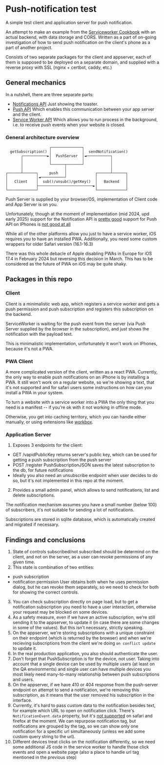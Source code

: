 # Push-notification test

A simple test client and application server for push notification.

An attempt to make an example from the
[Serviceworker Cookbook](https://github.com/mdn/serviceworker-cookbook/tree/master/push-simple)
with an actual backend, with data storage and CORS. Written as a part of
on-going investigation of how to send push notification on the client's phone
as a part of another project.

Consists of two separate packages for the client and appserver, each of them is
supposed to be deployed on a separate domain, and supplied with a reverse
proxy with SSL (nginx + certbot, caddy, etc.)

## General mechanics

In a nutshell, there are three separate parts:

- [Notifications API](https://developer.mozilla.org/en-US/docs/Web/API/Notifications_API)
  Just showing the toaster.
- [Push API](https://developer.mozilla.org/en-US/docs/Web/API/Push_API)
  Which enables this communication between your app server and the client.
- [Service Worker API](https://developer.mozilla.org/en-US/docs/Web/API/Service_Worker_API)
  Which allows you to run process in the background, i.e. to receive push events
  when your website is closed.

### General architecture overview

```
                    ┌──────────────┐
  getSubscription() │              │  sendNotification()
       ┌───────────►│  PushServer  │◄───────────┐
       │            │              │            │
       │            └──────┬───────┘            │
       │                   │                    │
┌──────┴──────┐     push   │             ┌──────┴──────┐
│             │◄───────────┘             │             │
│   Client    │  sub()/unsub()/getKey()  │   Backend   │
│             ├─────────────────────────►│             │
└─────────────┘                          └─────────────┘
```

Push Server is supplied by your browser/OS, implementation of Client code and
App Server is on you.

Unfortunately, though at the moment of implementation (mid 2024, upd early 2025)
support for the Notification API is [pretty good](https://caniuse.com/notifications)
support for Push API on IPhones is [not good at all](https://caniuse.com/push-api)

While all of the other platforms allow you just to have a service worker, iOS
requires you to have an installed PWA.
Additionally, you need some custom wrappers for older Safari version (16.1-16.3)

There was this whole debacle of Apple disabling PWAs in Europe for iOS 17.4
in February 2024 but reversing this decision in March. This has to be considered
as the future of PWA on iOS may be quite shaky.

## Packages in this repo

### Client

Client is a minimalistic web app, which registers a service worker and gets a
push permission and push subscription and registers this subscription on the
backend.

ServiceWorker is waiting for the push event from the server (via Push Server
supplied by the browser in the subscription), and just shows the notification
with the payload text.

This is minimalistic implementation, unfortunately it won't work on IPhones,
because it's not a PWA.

### PWA Client

A more complicated version of the client, written as a react PWA. Currently, the
only way to enable push notifications on an iPhone is by installing a PWA.
It still won't work on a regular website, so we're showing a text, that it's not
supported and for safari users some instructions on how can you install a PWA
in your system.

To turn a website with a service worker into a PWA the only thing that you need
is a manifest -- if you're ok with it not working in offline mode.

Otherwise, you get into caching territory, which you can handle either manually,
or using extensions like [workbox](https://developer.chrome.com/docs/workbox/).

### Application Server

1. Exposes 3 endpoints for the client:

- GET /vapidPublicKey
  returns server's public key, which can be used for getting a push subscription
  from the push server
- POST /register PushSubscriptionJSON
  saves the latest subscription to the db, for future notifications
- Ideally you also need an unsubscribe endpoint when user decides to do so,
  but it's not implemented in this repo at the moment.

2. Provides a small admin panel, which allows to send notifications, list and
   delete subscriptions.

The notification mechanism assumes you have a small number (below 100) of
subscribers, it's not suitable for sending a lot of notifications.

Subscriptions are stored in sqlite database, which is automatically created and
migrated if necessary.

## Findings and conclusions

1. State of controls subscribed/not subscribed should be determind on the client,
   and not on the server, as a user can revoke permissions of any given time.
2. This state is combination of two entities:

- push subscription
- notification permission
  User obtains both when he uses permission dialog, but he can revoke them
  separately, so we need to check for both for showing the correct controls.

3. You can check subscription directly on page load, but to get a notification
   subscription you need to have a user interaction, otherwise your request may
   be blocked on some devices.
4. As a safety measure, even if we have an active subscription, we're still sending
   it to the appserver, to update it (in case there are some changes in
   some of the values). But this isn't necessary, strictly speaking.
5. On the appserver, we're storing subscriptions with a unique constraint on
   their endpoint (which is returned by the browser) and when we're recieving
   subscriptions from the client we're doing `on conflict update` to update it.
6. In the real production application, you also should authenticate the user.
7. Don't forget that PushSubscription is for the device, not user.
   Taking into account that a single device can be used by multiple users (at
   least on the QA environments) and single user can have multiple devices you
   most likely need many-to-many relationship between push subscriptions and
   users.
8. On the appserver, if we have 410 or 404 response from the push-server
   endpoint on attempt to send a notification, we're removing this subscription,
   as it means that the user removed his subscription in the interface.
9. Currently, it's hard to pass custom data to the notification besides text,
   for example which URL to open on notification click. There's
   `NotificationEvent.data` property,
   but it's [not supported](https://developer.mozilla.org/en-US/docs/Web/API/ServiceWorkerRegistration/showNotification#browser_compatibility)
   on safari and firefox at the moment.
   We can repurpose notification tag, but notifications are grouped by the tag,
   so we can show only one notification for a specific url simultaneously (unless
   we add some custom query string to the url).
10. Different devices treat clicks on the notification differently, so we need
    some additional JS code in the service worker to handle those click events and
    open a website page (also a place to handle url tag mentioned in the previous
    step)
